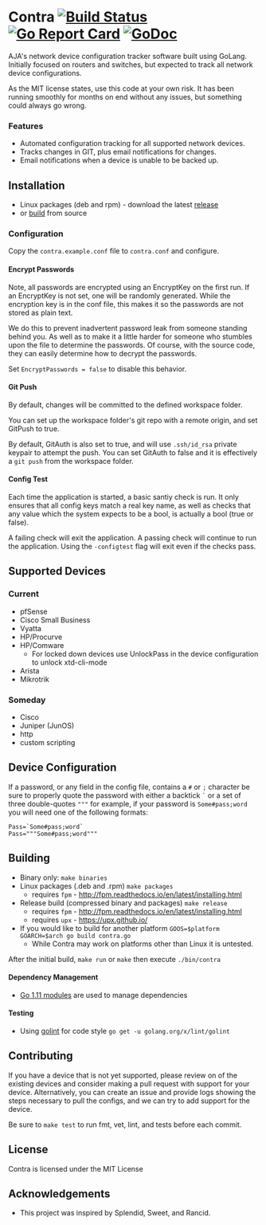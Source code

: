 # Contra [![Build Status](https://travis-ci.com/aja-video/contra.svg?branch=master)](https://travis-ci.com/aja-video/contra) [![Go Report Card](https://goreportcard.com/badge/github.com/aja-video/contra)](https://goreportcard.com/report/github.com/aja-video/contra) [![GoDoc](https://godoc.org/github.com/aja-video/contra?status.svg)](https://godoc.org/github.com/aja-video/contra)

AJA's network device configuration tracker software built using GoLang.
Initially focused on routers and switches, but expected to track all
network device configurations.

As the MIT license states, use this code at your own risk. It has been
running smoothly for months on end without any issues, but something could
always go wrong.

### Features

* Automated configuration tracking for all supported network devices.
* Tracks changes in GIT, plus email notifications for changes.
* Email notifications when a device is unable to be backed up.

## Installation
* Linux packages (deb and rpm) - download the latest [release](https://github.com/aja-video/contra/releases)
* or [build](#Building) from source

### Configuration

Copy the `contra.example.conf` file to `contra.conf` and configure.

#### Encrypt Passwords

Note, all passwords are encrypted using an EncryptKey on the first run.
If an EncryptKey is not set, one will be randomly generated.
While the encryption key is in the conf file, this makes it so the passwords are not stored as plain
text.

We do this to prevent inadvertent password leak from someone standing behind you.
As well as to make it a little harder for someone who stumbles upon the file to determine the passwords.
Of course, with the source code, they can easily determine how to decrypt the passwords.

Set `EncryptPasswords = false` to disable this behavior.

#### Git Push

By default, changes will be committed to the defined workspace folder.

You can set up the workspace folder's git repo with a remote origin, and set GitPush to true.

By default, GitAuth is also set to true, and will use `.ssh/id_rsa` private keypair to attempt the push.
You can set GitAuth to false and it is effectively a `git push` from the workspace folder.

#### Config Test

Each time the application is started, a basic santiy check is run.
It only ensures that all config keys match a real key name, as well as checks
that any value which the system expects to be a bool, is actually a bool (true or false).

A failing check will exit the application. A passing check will continue to run
the application. Using the `-configtest` flag will exit even if the checks pass.

## Supported Devices

### Current

* pfSense
* Cisco Small Business
* Vyatta
* HP/Procurve
* HP/Comware
    * For locked down devices use UnlockPass in the device configuration to unlock xtd-cli-mode
* Arista
* Mikrotrik

### Someday

* Cisco
* Juniper (JunOS)
* http
* custom scripting

## Device Configuration

If a password, or any field in the config file, contains a `#` or `;` character be sure to properly
quote the password with either a backtick ``` ` ``` or a set of three double-quotes ``` """ ``` for
example, if your password is `Some#pass;word` you will need one of the following formats:

```
Pass=`Some#pass;word`
Pass="""Some#pass;word"""
```

## Building

* Binary only: `make binaries`
* Linux packages (.deb and .rpm) `make packages`
  * requires `fpm` - http://fpm.readthedocs.io/en/latest/installing.html
* Release build (compressed binary and packages) `make release`
  * requires `fpm` - http://fpm.readthedocs.io/en/latest/installing.html
  * requires `upx` - https://upx.github.io/
* If you would like to build for another platform `GOOS=$platform GOARCH=$arch go build contra.go`
  * While Contra may work on platforms other than Linux it is untested.

After the initial build, `make run` or `make` then execute `./bin/contra`

#### Dependency Management
* [Go 1.11 modules](https://github.com/golang/go/wiki/Modules) are used to manage dependencies

#### Testing
* Using [golint](https://github.com/golang/lint) for code style `go get -u golang.org/x/lint/golint`

## Contributing

If you have a device that is not yet supported, please review on of the existing devices and
consider making a pull request with support for your device. Alternatively, you can create an issue
and provide logs showing the steps necessary to pull the configs, and we can try to add support
for the device.

Be sure to `make test` to run fmt, vet, lint, and tests before each commit.

## License

Contra is licensed under the MIT License

## Acknowledgements

* This project was inspired by Splendid, Sweet, and Rancid.

